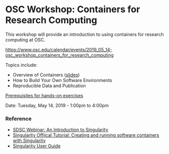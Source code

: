 # OSC Workshop: Containers for Research Computing
This workshop will provide an introduction to using containers for research computing at OSC.

https://www.osc.edu/calendar/events/2019_05_14-osc_workshop_containers_for_research_computing

Topics include:
* Overview of Containers ([slides](https://osu.app.box.com/file/442091969923))
* How to Build Your Own Software Environments
* Reproducible Data and Publication

[Prerequisites for hands-on exercises](./Prerequisties.md)

Date:
Tuesday, May 14, 2019 - 1:00pm to 4:00pm


### Reference
* [SDSC Webinar: An Introduction to Singularity](https://www.sdsc.edu/assets/docs/events/introduction-to-singularity.pdf)
* [Singularity Offiical Tutorial: Creating and running software containers with Singularity](https://github.com/ArangoGutierrez/Singularity-tutorial)
* [Singularity User Guide](https://www.sylabs.io/guides/3.1/user-guide/)
